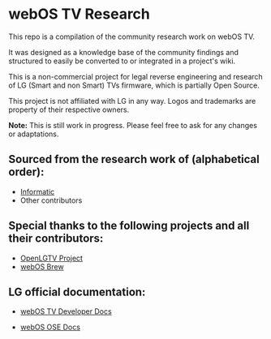 # webOS TV Research

This repo is a compilation of the community research work on webOS TV. 

It was designed as a knowledge base of the community findings and structured to easily be converted to or integrated in a project's wiki.

This is a non-commercial project for legal reverse engineering and research of LG (Smart and non Smart) TVs firmware, which is partially Open Source.

This project is not affiliated with LG in any way. Logos and trademarks are property of their respective owners.


**Note:** This is still work in progress. Please feel free to ask for any changes or adaptations.

## Sourced from the research work of (alphabetical order):

- [Informatic](https://github.com/Informatic/)
- Other contributors

## Special thanks to the following projects and all their contributors:

- [OpenLGTV Project](https://openlgtv.github.io/)
- [webOS Brew](https://github.com/webosbrew)


## LG official documentation:

- [webOS TV Developer Docs](https://webostv.developer.lge.com/)

- [webOS OSE Docs](https://www.webosose.org/docs/home/)

